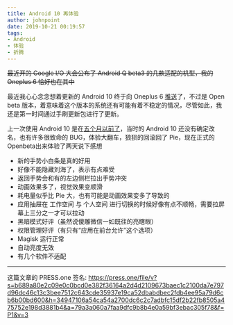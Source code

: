 ```yaml
---
title: Android 10 再体验
author: johnpoint
date: 2019-10-21 00:19:57
tags:
- Android
- 体验
- 折腾
---
```

~~最近开的 Google I/O 大会公布了 Android Q beta3 的几款适配的机型，我的 Oneplus 6 恰好也在其中~~<!--more-->

最近我心心念念想着更新的 Android 10 终于向 Oneplus 6 [推送](https://t.me/OnePlus/1907)了，不过是 Open beta 版本，着意味着这个版本的系统还有可能有着不稳定的情况，尽管如此，我还是第一时间通过手刷更新包进行了更新。

上一次使用 Android 10 是在[五个月以前了](/2019/05/10/Android-Q-初体验/)，当时的 Android 10 还没有确定改名，也有许多很致命的 BUG，体验大翻车，狼狈的回滚回了 Pie，现在正式的 Openbeta出来体验了两天说下感想

- 新的手势小白条是真的好用
- 好像不能隐藏刘海了，表示有点难受
- 返回手势会和有的左边侧栏拉出手势冲突
- 动画效果多了，视觉效果变顺滑
- 耗电量似乎比 Pie 大，也有可能是动画效果变多了导致的
- 应用抽屉在 工作空间 与 个人空间 进行切换的时候好像有点不顺畅，需要拉屏幕上三分之一才可以拉动
- 黑暗模式好评（虽然说傻雕微信一如既往的亮瞎眼）
- 权限管理好评（有只有“应用在前台允许”这个选项）
- Magisk 运行正常
- 自动亮度无效
- 有几个软件不适配
----
这篇文章的 PRESS.one 签名:
https://press.one/file/v?s=b689a80e2c09e0c0bcd0e382f36164a2d4d2109673baec1c2100da7e797d96dc46c13c3bee7512c643cde35937e19ca52dbabdbec2fdb4ee95a79d6cb6b00bd600&h=34947106a54ca54a2700dc6c2c7adbfc15df2b22fb8505a475752e198d3881b4&a=79a3a060a7faa9dfc9b8b4e0a59bf3ebac305f78&f=P1&v=3